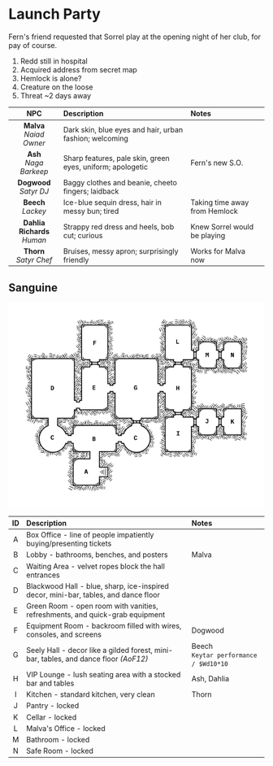# Launch Party
Fern's friend requested that Sorrel play at the opening night of her club, for pay of course.

1. Redd still in hospital
2. Acquired address from secret map
3. Hemlock is alone?
4. Creature on the loose
5. Threat ~2 days away

| NPC | Description | Notes |
|:---:|:--- |:--- |
| **Malva**<br/>_Naiad Owner_ | Dark skin, blue eyes and hair, urban fashion; welcoming |  |
| **Ash**<br/>_Naga Barkeep_ | Sharp features, pale skin, green eyes, uniform; apologetic | Fern's new S.O. |
| **Dogwood**<br/>_Satyr DJ_ | Baggy clothes and beanie, cheeto fingers; laidback |  |
| **Beech**<br/>_Lackey_ | Ice-blue sequin dress, hair in messy bun; tired | Taking time away from Hemlock |
| **Dahlia Richards**<br/>_Human_ | Strappy red dress and heels, bob cut; curious | Knew Sorrel would be playing |
| **Thorn**<br/>_Satyr Chef_ | Bruises, messy apron; surprisingly friendly | Works for Malva now |

## Sanguine
![map of the nightclub Sanguine](images/sanguine.png)

| ID | Description | Notes |
|:---:|:--- |:--- |
| A | Box Office - line of people impatiently buying/presenting tickets |  |
| B | Lobby - bathrooms, benches, and posters | Malva |
| C | Waiting Area - velvet ropes block the hall entrances |  |
| D | Blackwood Hall - blue, sharp, ice-inspired decor, mini-bar, tables, and dance floor |  |
| E | Green Room - open room with vanities, refreshments, and quick-grab equipment |  |
| F | Equipment Room - backroom filled with wires, consoles, and screens | Dogwood |
| G | Seely Hall - decor like a gilded forest, mini-bar, tables, and dance floor _(AoF12)_ | Beech<br />`Keytar performance / $Wd10*10` |
| H | VIP Lounge - lush seating area with a stocked bar and tables | Ash, Dahlia |
| I | Kitchen - standard kitchen, very clean | Thorn |
| J | Pantry - locked |  |
| K | Cellar - locked |  |
| L | Malva's Office - locked |  |
| M | Bathroom - locked |  |
| N | Safe Room - locked |  |

